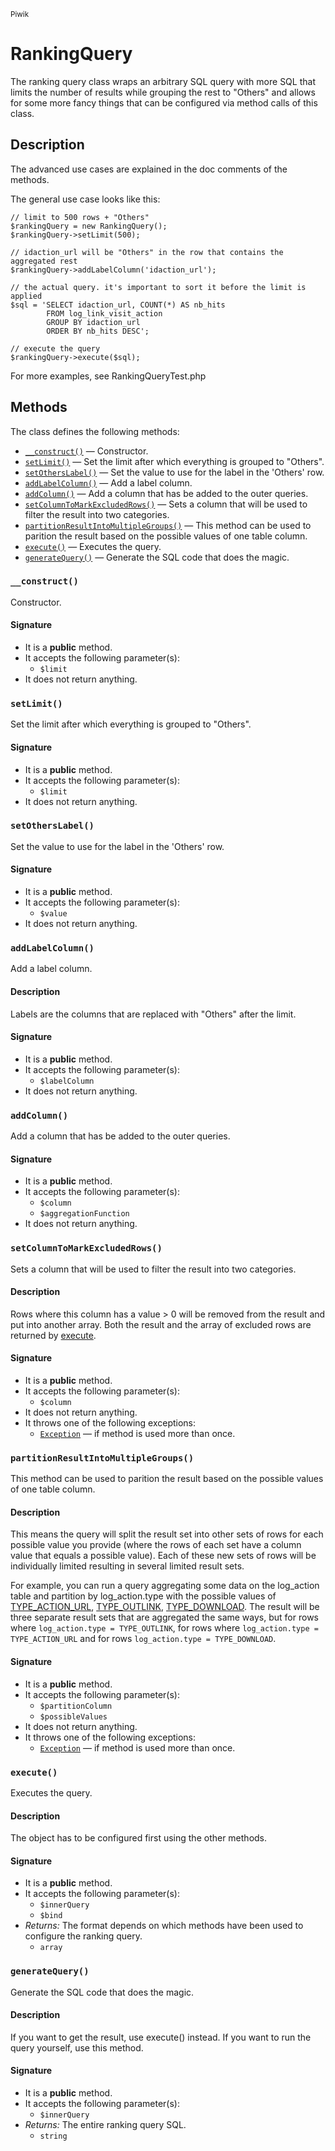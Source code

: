 <small>Piwik</small>

RankingQuery
============

The ranking query class wraps an arbitrary SQL query with more SQL that limits the number of results while grouping the rest to &quot;Others&quot; and allows for some more fancy things that can be configured via method calls of this class.

Description
-----------

The
advanced use cases are explained in the doc comments of the methods.

The general use case looks like this:

    // limit to 500 rows + "Others"
    $rankingQuery = new RankingQuery();
    $rankingQuery->setLimit(500);

    // idaction_url will be "Others" in the row that contains the aggregated rest
    $rankingQuery->addLabelColumn('idaction_url');

    // the actual query. it's important to sort it before the limit is applied
    $sql = 'SELECT idaction_url, COUNT(*) AS nb_hits
            FROM log_link_visit_action
            GROUP BY idaction_url
            ORDER BY nb_hits DESC';

    // execute the query
    $rankingQuery->execute($sql);

For more examples, see RankingQueryTest.php


Methods
-------

The class defines the following methods:

- [`__construct()`](#__construct) &mdash; Constructor.
- [`setLimit()`](#setLimit) &mdash; Set the limit after which everything is grouped to "Others".
- [`setOthersLabel()`](#setOthersLabel) &mdash; Set the value to use for the label in the 'Others' row.
- [`addLabelColumn()`](#addLabelColumn) &mdash; Add a label column.
- [`addColumn()`](#addColumn) &mdash; Add a column that has be added to the outer queries.
- [`setColumnToMarkExcludedRows()`](#setColumnToMarkExcludedRows) &mdash; Sets a column that will be used to filter the result into two categories.
- [`partitionResultIntoMultipleGroups()`](#partitionResultIntoMultipleGroups) &mdash; This method can be used to parition the result based on the possible values of one table column.
- [`execute()`](#execute) &mdash; Executes the query.
- [`generateQuery()`](#generateQuery) &mdash; Generate the SQL code that does the magic.

<a name="__construct" id="__construct"></a>
### `__construct()`

Constructor.

#### Signature

- It is a **public** method.
- It accepts the following parameter(s):
    - `$limit`
- It does not return anything.

<a name="setlimit" id="setlimit"></a>
### `setLimit()`

Set the limit after which everything is grouped to "Others".

#### Signature

- It is a **public** method.
- It accepts the following parameter(s):
    - `$limit`
- It does not return anything.

<a name="setotherslabel" id="setotherslabel"></a>
### `setOthersLabel()`

Set the value to use for the label in the 'Others' row.

#### Signature

- It is a **public** method.
- It accepts the following parameter(s):
    - `$value`
- It does not return anything.

<a name="addlabelcolumn" id="addlabelcolumn"></a>
### `addLabelColumn()`

Add a label column.

#### Description

Labels are the columns that are replaced with "Others" after the limit.

#### Signature

- It is a **public** method.
- It accepts the following parameter(s):
    - `$labelColumn`
- It does not return anything.

<a name="addcolumn" id="addcolumn"></a>
### `addColumn()`

Add a column that has be added to the outer queries.

#### Signature

- It is a **public** method.
- It accepts the following parameter(s):
    - `$column`
    - `$aggregationFunction`
- It does not return anything.

<a name="setcolumntomarkexcludedrows" id="setcolumntomarkexcludedrows"></a>
### `setColumnToMarkExcludedRows()`

Sets a column that will be used to filter the result into two categories.

#### Description

Rows where this column has a value > 0 will be removed from the result and put
into another array. Both the result and the array of excluded rows are returned
by [execute](#execute).

#### Signature

- It is a **public** method.
- It accepts the following parameter(s):
    - `$column`
- It does not return anything.
- It throws one of the following exceptions:
    - [`Exception`](http://php.net/class.Exception) &mdash; if method is used more than once.

<a name="partitionresultintomultiplegroups" id="partitionresultintomultiplegroups"></a>
### `partitionResultIntoMultipleGroups()`

This method can be used to parition the result based on the possible values of one table column.

#### Description

This means the query will split the result set into other sets of rows
for each possible value you provide (where the rows of each set have a column value
that equals a possible value). Each of these new sets of rows will be individually
limited resulting in several limited result sets.

For example, you can run a query aggregating some data on the log_action table and
partition by log_action.type with the possible values of [TYPE_ACTION_URL](#),
[TYPE_OUTLINK](#), [TYPE_DOWNLOAD](#). The result will be three separate result sets
that are aggregated the same ways, but for rows where `log_action.type = TYPE_OUTLINK`,
for rows where `log_action.type = TYPE_ACTION_URL` and for rows `log_action.type = TYPE_DOWNLOAD`.

#### Signature

- It is a **public** method.
- It accepts the following parameter(s):
    - `$partitionColumn`
    - `$possibleValues`
- It does not return anything.
- It throws one of the following exceptions:
    - [`Exception`](http://php.net/class.Exception) &mdash; if method is used more than once.

<a name="execute" id="execute"></a>
### `execute()`

Executes the query.

#### Description

The object has to be configured first using the other methods.

#### Signature

- It is a **public** method.
- It accepts the following parameter(s):
    - `$innerQuery`
    - `$bind`
- _Returns:_ The format depends on which methods have been used to configure the ranking query.
    - `array`

<a name="generatequery" id="generatequery"></a>
### `generateQuery()`

Generate the SQL code that does the magic.

#### Description

If you want to get the result, use execute() instead. If you want to run the query
yourself, use this method.

#### Signature

- It is a **public** method.
- It accepts the following parameter(s):
    - `$innerQuery`
- _Returns:_ The entire ranking query SQL.
    - `string`

